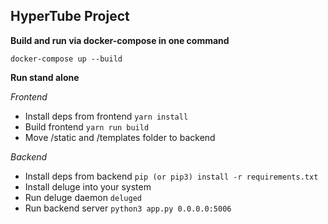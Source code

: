 HyperTube Project
-
**Build and run via docker-compose in one command**

``docker-compose up --build``

**Run stand alone**

_Frontend_
- Install deps from frontend ``yarn install``
- Build frontend ``yarn run build``
- Move /static and /templates folder to backend

_Backend_
- Install deps from backend ``pip (or pip3) install -r requirements.txt``
- Install deluge into your system
- Run deluge daemon ``deluged``
- Run backend server ``python3 app.py 0.0.0.0:5006``
